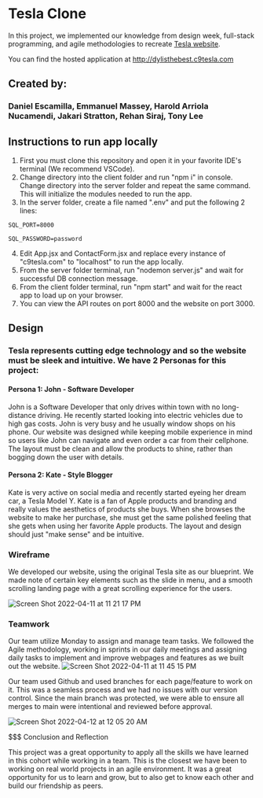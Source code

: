 # Tesla Clone

In this project, we implemented our knowledge from design week, full-stack programming, and agile methodologies to recreate [Tesla website](https://www.tesla.com).

You can find the hosted application at http://dylisthebest.c9tesla.com
## Created by:
### Daniel Escamilla, Emmanuel Massey, Harold Arriola Nucamendi, Jakari Stratton, Rehan Siraj, Tony Lee

## Instructions to run app locally

1. First you must clone this repository and open it in your favorite IDE's terminal (We recommend VSCode).
2. Change directory into the client folder and run "npm i" in console. Change directory into the server folder and repeat the same command. This will initialize the modules needed to run the app.
3. In the server folder, create a file named ".env" and put the following 2 lines:

`SQL_PORT=8000`

`SQL_PASSWORD=password`

4. Edit App.jsx and ContactForm.jsx and replace every instance of "c9tesla.com" to "localhost" to run the app locally.
5. From the server folder terminal, run "nodemon server.js" and wait for successful DB connection message.
6. From the client folder terminal, run "npm start" and wait for the react app to load up on your browser.
7. You can view the API routes on port 8000 and the website on port 3000.

## Design

### Tesla represents cutting edge technology and so the website must be sleek and intuitive. We have 2 Personas for this project:

#### Persona 1: John - Software Developer

John is a Software Developer that only drives within town with no long-distance driving. He recently started looking into electric vehicles due to high gas costs. John is very busy and he usually window shops on his phone. Our website was designed while keeping mobile experience in mind so users like John can navigate and even order a car from their cellphone. The layout must be clean and allow the products to shine, rather than bogging down the user with details. 

#### Persona 2: Kate - Style Blogger

Kate is very active on social media and recently started eyeing her dream car, a Tesla Model Y. Kate is a fan of Apple products and branding and really values the aesthetics of products she buys. When she browses the website to make her purchase, she must get the same polished feeling that she gets when using her favorite Apple products. The layout and design should just "make sense" and be intuitive. 

### Wireframe

We developed our website, using the original Tesla site as our blueprint. We made note of certain key elements such as the slide in menu, and a smooth scrolling landing page with a great scrolling experience for the users.

![Screen Shot 2022-04-11 at 11 21 17 PM](https://user-images.githubusercontent.com/72173514/162875640-353e3054-a32d-4265-a198-2b1cb7462c1f.jpg)

### Teamwork

Our team utilize Monday to assign and manage team tasks. We followed the Agile methodology, working in sprints in our daily meetings and assigning daily tasks to implement and improve webpages and features as we built out the website.
![Screen Shot 2022-04-11 at 11 45 15 PM](https://user-images.githubusercontent.com/72173514/162876189-82430ad5-1661-4f63-b6ce-ccfe594db480.png)

Our team used Github and used branches for each page/feature to work on it. This was a seamless process and we had no issues with our version control. Since the main branch was protected, we were able to ensure all merges to main were intentional and reviewed before approval.

![Screen Shot 2022-04-12 at 12 05 20 AM](https://user-images.githubusercontent.com/72173514/162878195-099c4918-0f33-4954-a7b3-c5abbb975cb0.png)

$$$ Conclusion and Reflection

This project was a great opportunity to apply all the skills we have learned in this cohort while working in a team. This is the closest we have been to working on real world projects in an agile environment. It was a great opportunity for us to learn and grow, but to also get to know each other and build our friendship as peers. 
